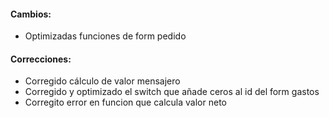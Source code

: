 <h4>Cambios:</h4>  
<ul>   
    <li>Optimizadas funciones de form pedido</li>
</ul>

<h4>Correcciones:</h4>  
<ul>   
    <li>Corregido cálculo de valor mensajero</li>
    <li>Corregido y optimizado el switch que añade ceros al id del form gastos</li>
    <li>Corregito error en funcion que calcula valor neto</li>
</ul>